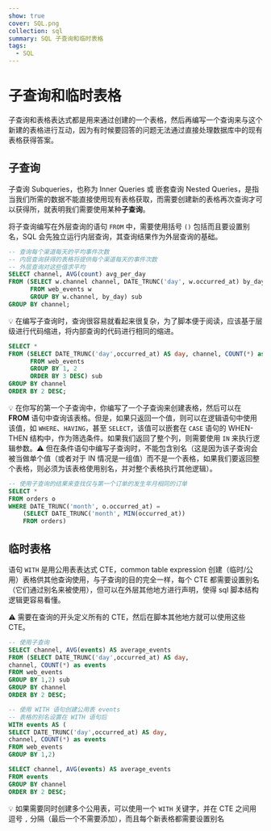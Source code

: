 ```yaml
---
show: true
cover: SQL.png
collection: sql
summary: SQL 子查询和临时表格
tags:
  - SQL
---
```


# 子查询和临时表格
子查询和表格表达式都是用来通过创建的一个表格，然后再编写一个查询来与这个新建的表格进行互动，因为有时候要回答的问题无法通过直接处理数据库中的现有表格获得答案。

## 子查询
子查询 Subqueries，也称为 Inner Queries 或 嵌套查询 Nested Queries，是指当我们所需的数据不能直接使用现有表格获取，而需要创建新的表格再次查询才可以获得所，就表明我们需要使用某种**子查询**。

将子查询编写在外层查询的语句 `FROM` 中，需要使用括号 `()` 包括而且要设置别名，SQL 会先独立运行内层查询，其查询结果作为外层查询的基础。

```sql
-- 查询每个渠道每天的平均事件次数
-- 内层查询获得的表格将提供每个渠道每天的事件次数
-- 外层查询对这些值求平均
SELECT channel, AVG(count) avg_per_day
FROM (SELECT w.channel channel, DATE_TRUNC('day', w.occurred_at) by_day, COUNT(*)
      FROM web_events w
      GROUP BY w.channel, by_day) sub
GROUP BY channel;
```

:bulb: 在编写子查询时，查询很容易就看起来很复杂，为了脚本便于阅读，应该基于层级进行代码缩进，将内部查询的代码进行相同的缩进。

```sql
SELECT *
FROM (SELECT DATE_TRUNC('day',occurred_at) AS day, channel, COUNT(*) as events
      FROM web_events
      GROUP BY 1, 2
      ORDER BY 3 DESC) sub
GROUP BY channel
ORDER BY 2 DESC;
```

:bulb: 在你写的第一个子查询中，你编写了一个子查询来创建表格，然后可以在 **FROM** 语句中查询该表格。但是，如果只返回一个值，则可以在逻辑语句中使用该值，如 `WHERE`、`HAVING`，甚至 `SELECT`，该值可以嵌套在 `CASE` 语句的 WHEN-THEN 结构中，作为筛选条件。如果我们返回了整个列，则需要使用 `IN` 来执行逻辑参数。:warning: 但在条件语句中编写子查询时，不能包含别名（这是因为该子查询会被当做单个值（或者对于 IN 情况是一组值）而不是一个表格，如果我们要返回整个表格，则必须为该表格使用别名，并对整个表格执行其他逻辑）。

```sql
-- 使用子查询的结果来查找仅与第一个订单的发生年月相同的订单
SELECT *
FROM orders o
WHERE DATE_TRUNC('month', o.occurred_at) =
	(SELECT DATE_TRUNC('month', MIN(occurred_at))
    FROM orders)
```

## 临时表格
语句 `WITH` 是用公用表表达式 CTE，common table expression 创建（临时/公用）表格供其他查询使用，与子查询的目的完全一样，每个 CTE 都需要设置别名（它们通过别名来被使用），但可以在外层其他地方进行声明，使得 sql 脚本结构逻辑更容易看懂。

:warning: 需要在查询的开头定义所有的 CTE，然后在脚本其他地方就可以使用这些 CTE。

```sql
-- 使用子查询
SELECT channel, AVG(events) AS average_events
FROM (SELECT DATE_TRUNC('day',occurred_at) AS day,
channel, COUNT(*) as events
FROM web_events
GROUP BY 1,2) sub
GROUP BY channel
ORDER BY 2 DESC;

-- 使用 WITH 语句创建公用表 events
-- 表格的别名设置在 WITH 语句后
WITH events AS (
SELECT DATE_TRUNC('day',occurred_at) AS day,
channel, COUNT(*) as events
FROM web_events
GROUP BY 1,2)

SELECT channel, AVG(events) AS average_events
FROM events
GROUP BY channel
ORDER BY 2 DESC;
```

:bulb: 如果需要同时创建多个公用表，可以使用一个 `WITH` 关键字，并在 CTE 之间用逗号 `,` 分隔（最后一个不需要添加），而且每个新表格都需要设置别名